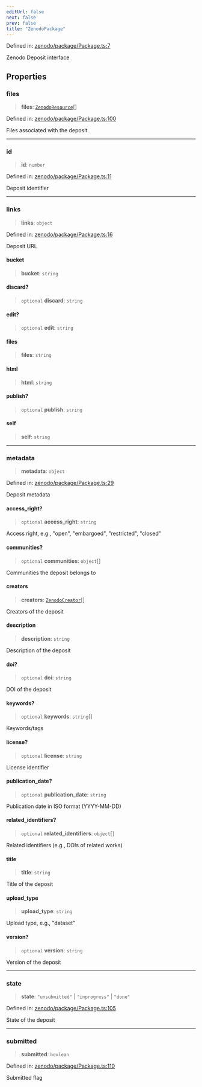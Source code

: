 ```yaml
---
editUrl: false
next: false
prev: false
title: "ZenodoPackage"
---
```


Defined in: [zenodo/package/Package.ts:7](https://github.com/datisthq/dpkit/blob/5891634de8175d14853313e208ffbae144fd78eb/zenodo/package/Package.ts#L7)

Zenodo Deposit interface

## Properties

### files

> **files**: [`ZenodoResource`](/reference/_dpkit/zenodo/zenodoresource/)[]

Defined in: [zenodo/package/Package.ts:100](https://github.com/datisthq/dpkit/blob/5891634de8175d14853313e208ffbae144fd78eb/zenodo/package/Package.ts#L100)

Files associated with the deposit

***

### id

> **id**: `number`

Defined in: [zenodo/package/Package.ts:11](https://github.com/datisthq/dpkit/blob/5891634de8175d14853313e208ffbae144fd78eb/zenodo/package/Package.ts#L11)

Deposit identifier

***

### links

> **links**: `object`

Defined in: [zenodo/package/Package.ts:16](https://github.com/datisthq/dpkit/blob/5891634de8175d14853313e208ffbae144fd78eb/zenodo/package/Package.ts#L16)

Deposit URL

#### bucket

> **bucket**: `string`

#### discard?

> `optional` **discard**: `string`

#### edit?

> `optional` **edit**: `string`

#### files

> **files**: `string`

#### html

> **html**: `string`

#### publish?

> `optional` **publish**: `string`

#### self

> **self**: `string`

***

### metadata

> **metadata**: `object`

Defined in: [zenodo/package/Package.ts:29](https://github.com/datisthq/dpkit/blob/5891634de8175d14853313e208ffbae144fd78eb/zenodo/package/Package.ts#L29)

Deposit metadata

#### access\_right?

> `optional` **access\_right**: `string`

Access right, e.g., "open", "embargoed", "restricted", "closed"

#### communities?

> `optional` **communities**: `object`[]

Communities the deposit belongs to

#### creators

> **creators**: [`ZenodoCreator`](/reference/_dpkit/zenodo/zenodocreator/)[]

Creators of the deposit

#### description

> **description**: `string`

Description of the deposit

#### doi?

> `optional` **doi**: `string`

DOI of the deposit

#### keywords?

> `optional` **keywords**: `string`[]

Keywords/tags

#### license?

> `optional` **license**: `string`

License identifier

#### publication\_date?

> `optional` **publication\_date**: `string`

Publication date in ISO format (YYYY-MM-DD)

#### related\_identifiers?

> `optional` **related\_identifiers**: `object`[]

Related identifiers (e.g., DOIs of related works)

#### title

> **title**: `string`

Title of the deposit

#### upload\_type

> **upload\_type**: `string`

Upload type, e.g., "dataset"

#### version?

> `optional` **version**: `string`

Version of the deposit

***

### state

> **state**: `"unsubmitted"` \| `"inprogress"` \| `"done"`

Defined in: [zenodo/package/Package.ts:105](https://github.com/datisthq/dpkit/blob/5891634de8175d14853313e208ffbae144fd78eb/zenodo/package/Package.ts#L105)

State of the deposit

***

### submitted

> **submitted**: `boolean`

Defined in: [zenodo/package/Package.ts:110](https://github.com/datisthq/dpkit/blob/5891634de8175d14853313e208ffbae144fd78eb/zenodo/package/Package.ts#L110)

Submitted flag
